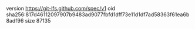 version https://git-lfs.github.com/spec/v1
oid sha256:817d46112097907b9483ad9077fbfd1dff73e11d1df7ad58363f61ea6b8adf96
size 87135
